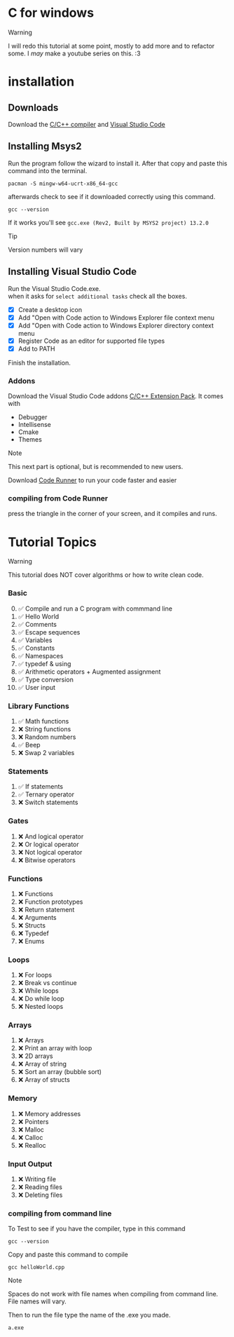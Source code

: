 # C for windows

> [!WARNING]
> I will redo this tutorial at some point, mostly to add more and to refactor some. I *may* make a youtube series on this. :3

# installation
## Downloads
Download the [C/C++ compiler](https://www.msys2.org/) and [Visual Studio Code](https://code.visualstudio.com/download)

## Installing Msys2
Run the program follow the wizard to install it. After that copy and paste this command into the terminal.
```
pacman -S mingw-w64-ucrt-x86_64-gcc
```
afterwards check to see if it downloaded correctly using this command.
```
gcc --version
```
If it works you'll see `gcc.exe (Rev2, Built by MSYS2 project) 13.2.0`

> [!TIP]
> Version numbers will vary

## Installing Visual Studio Code
Run the Visual Studio Code.exe.\
when it asks for `select additional tasks` check all the boxes.

- [x] Create a desktop icon
- [x] Add "Open with Code action to Windows Explorer file context menu
- [x] Add "Open with Code action to Windows Explorer directory context menu
- [x] Register Code as an editor for supported file types
- [x] Add to PATH

Finish the installation.

### Addons
Download the Visual Studio Code addons [C/C++ Extension Pack](https://marketplace.visualstudio.com/items?itemName=ms-vscode.cpptools-extension-pack).
It comes with 
- Debugger
- Intellisense
- Cmake
- Themes

> [!NOTE]
> This next part is optional, but is recommended to new users.

Download [Code Runner](https://marketplace.visualstudio.com/items?itemName=formulahendry.code-runner) to run your code faster and easier

### compiling from Code Runner
press the triangle in the corner of your screen, and it compiles and runs.

# Tutorial Topics


> [!WARNING]
> This tutorial does NOT cover algorithms or how to write clean code.

### Basic
0.  ✅ Compile and run a C program with commmand line
1.  ✅ Hello World
2.  ✅ Comments
3.  ✅ Escape sequences
4.  ✅ Variables
5.  ✅ Constants
6.  ✅ Namespaces
7.  ✅ typedef & using
8.  ✅ Arithmetic operators + Augmented assignment
9.  ✅ Type conversion
10. ✅ User input

### Library Functions
1. ✅ Math functions
2. ❌ String functions
3. ❌ Random numbers
4. ✅ Beep
5. ❌ Swap 2 variables

### Statements
1. ✅ If statements
2. ✅ Ternary operator
3. ❌ Switch statements

### Gates
1. ❌ And logical operator
2. ❌ Or logical operator
3. ❌ Not logical operator
4. ❌ Bitwise operators

### Functions
1. ❌ Functions
2. ❌ Function prototypes
3. ❌ Return statement
4. ❌ Arguments
5. ❌ Structs
6. ❌ Typedef
7. ❌ Enums

### Loops
1. ❌ For loops
2. ❌ Break vs continue
3. ❌ While loops
4. ❌ Do while loop
5. ❌ Nested loops

### Arrays
1. ❌ Arrays
2. ❌ Print an array with loop
3. ❌ 2D arrays
4. ❌ Array of string
5. ❌ Sort an array (bubble sort)
6. ❌ Array of structs

### Memory
1. ❌ Memory addresses
2. ❌ Pointers
3. ❌ Malloc
4. ❌ Calloc
5. ❌ Realloc

### Input Output
1. ❌ Writing file
2. ❌ Reading files
3. ❌ Deleting files

### compiling from command line
To Test to see if you have the compiler, type in this command
```
gcc --version
```

Copy and paste this command to compile
```
gcc helloWorld.cpp
```

> [!NOTE]
> Spaces do not work with file names when compiling from command line.\
> File names will vary.

Then to run the file type the name of the .exe you made.
```
a.exe
```